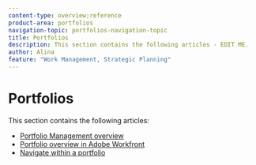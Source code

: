 ```yaml
---
content-type: overview;reference
product-area: portfolios
navigation-topic: portfolios-navigation-topic
title: Portfolios
description: This section contains the following articles - EDIT ME.
author: Alina
feature: "Work Management, Strategic Planning"
---
```


# Portfolios

This section contains the following articles:

* [Portfolio Management overview](../../../manage-work/portfolios/portfolios-overview/portfolio-managament-overview.md) 
* [Portfolio overview in Adobe Workfront](../../../manage-work/portfolios/portfolios-overview/portfolio-overview.md) 
* [Navigate within a portfolio](../../../manage-work/portfolios/portfolios-overview/navigate-within-portfolio.md)

&nbsp;

